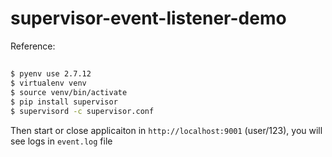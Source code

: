 supervisor-event-listener-demo
====


Reference:


##

``` bash
$ pyenv use 2.7.12
$ virtualenv venv
$ source venv/bin/activate
$ pip install supervisor
$ supervisord -c supervisor.conf
```


Then start or close applicaiton in `http://localhost:9001` (user/123), you will see logs in `event.log` file


